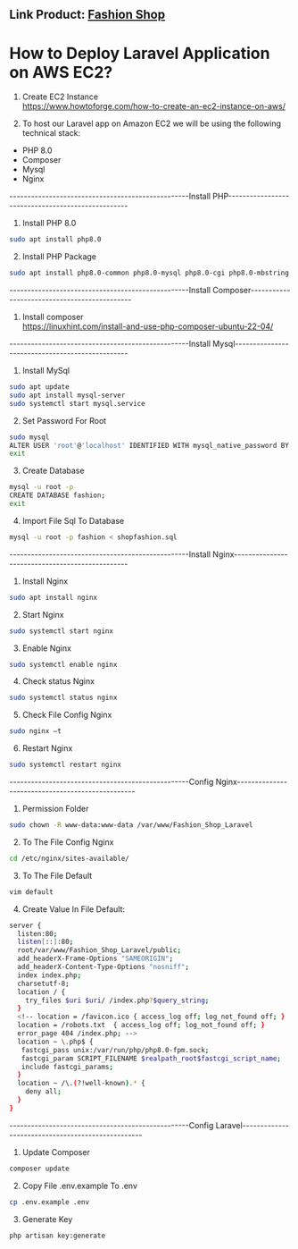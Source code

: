 <h2>Link Product: <a href="http://ec2-54-199-11-6.ap-northeast-1.compute.amazonaws.com/" target="_blank">Fashion Shop</a></h2>

<h1>How to Deploy Laravel Application on AWS EC2?</h1>

1. Create EC2 Instance<br>
https://www.howtoforge.com/how-to-create-an-ec2-instance-on-aws/

2. To host our Laravel app on Amazon EC2 we will be using the following technical stack:
- PHP 8.0 <br>
- Composer<br>
- Mysql<br>
- Nginx<br>

--------------------------------------------------Install PHP--------------------------------------------------

1. Install PHP 8.0
```bash
sudo apt install php8.0
```
2. Install PHP Package
```bash
sudo apt install php8.0-common php8.0-mysql php8.0-cgi php8.0-mbstring php8.0-curl php8.0-gd php8.0-xml php8.0-xmlrpcphp-pear php8.0-fpm
```

--------------------------------------------------Install Composer---------------------------------------------
1. Install composer <br>
https://linuxhint.com/install-and-use-php-composer-ubuntu-22-04/


--------------------------------------------------Install Mysql------------------------------------------------

1. Install MySql
```bash
sudo apt update
sudo apt install mysql-server
sudo systemctl start mysql.service
```

2. Set Password For Root
```bash
sudo mysql
ALTER USER 'root'@'localhost' IDENTIFIED WITH mysql_native_password BY '123456';
exit
```

3. Create Database
```bash
mysql -u root -p
CREATE DATABASE fashion;
exit
```
4. Import File Sql To Database
```bash
mysql -u root -p fashion < shopfashion.sql
```
--------------------------------------------------Install Nginx------------------------------------------------

1. Install Nginx
```bash
sudo apt install nginx
```
2. Start Nginx
```bash
sudo systemctl start nginx
```
3. Enable Nginx
```bash
sudo systemctl enable nginx
```
4. Check status Nginx
```bash
sudo systemctl status nginx
```
5. Check File Config Nginx
```bash
sudo nginx –t
```
6. Restart Nginx
```bash
sudo systemctl restart nginx
```
--------------------------------------------------Config Nginx-------------------------------------------------

1. Permission Folder
```bash
sudo chown -R www-data:www-data /var/www/Fashion_Shop_Laravel
```
2. To The File Config Nginx
```bash
cd /etc/nginx/sites-available/
```
3. To The File Default
```bash
vim default
```
4. Create Value In File Default:
```bash
server {
  listen:80;
  listen[::]:80;
  root/var/www/Fashion_Shop_Laravel/public;
  add_headerX-Frame-Options "SAMEORIGIN";
  add_headerX-Content-Type-Options "nosniff";
  index index.php;
  charsetutf-8;
  location / {
    try_files $uri $uri/ /index.php?$query_string;
  }
  <!-- location = /favicon.ico { access_log off; log_not_found off; }
  location = /robots.txt  { access_log off; log_not_found off; }
  error_page 404 /index.php; -->
  location ~ \.php$ {
   fastcgi_pass unix:/var/run/php/php8.0-fpm.sock;
   fastcgi_param SCRIPT_FILENAME $realpath_root$fastcgi_script_name;
   include fastcgi_params;
  }
  location ~ /\.(?!well-known).* {
    deny all;
  }
}
```
--------------------------------------------------Config Laravel--------------------------------------------------
1. Update Composer
```bash
composer update
```
2. Copy File .env.example To .env
```bash
cp .env.example .env
```
3. Generate Key
```bash
php artisan key:generate
```
